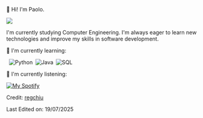 :wave: Hi! I'm Paolo. 

![](https://komarev.com/ghpvc/?username=Paolo-x&color=blueviolet&style=flat-square)

I'm currently studying Computer Engineering. I'm always eager to learn new technologies and improve my skills in software development.

🌱 I'm currently learning:

&ensp;![Python](https://img.shields.io/badge/-Python-000000?style=flat-square&logo=Python)&ensp;![Java](https://img.shields.io/badge/-Java-007396?style=flat-square&logo=Java)&ensp;![SQL](https://img.shields.io/badge/-SQL-4479A1?style=flat-square&logo=MySQL)

:musical_note: I'm currently listening:

[![My Spotify](https://spotify-currently-playing-track.vercel.app/api?user=polohgg)](https://open.spotify.com/user/polohgg)


Credit: [regchiu](https://github.com/regchiu)

Last Edited on: 19/07/2025
